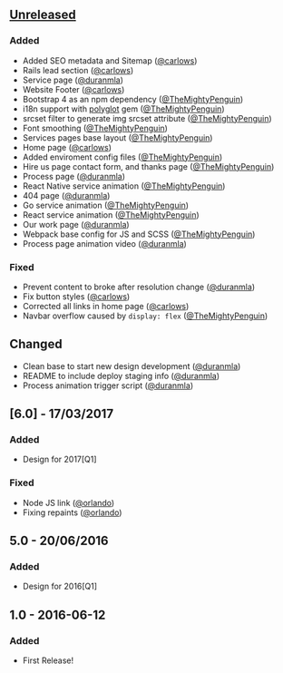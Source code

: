 ## [Unreleased]

### Added
* Added SEO metadata and Sitemap ([@carlows])
* Rails lead section ([@carlows])
* Service page ([@duranmla])
* Website Footer ([@carlows])
* Bootstrap 4 as an npm dependency ([@TheMightyPenguin])
* i18n support with [polyglot](https://github.com/untra/polyglot) gem ([@TheMightyPenguin])
* srcset filter to generate img srcset attribute ([@TheMightyPenguin])
* Font smoothing ([@TheMightyPenguin])
* Services pages base layout ([@TheMightyPenguin])
* Home page ([@carlows])
* Added enviroment config files ([@TheMightyPenguin])
* Hire us page contact form, and thanks page ([@TheMightyPenguin])
* Process page ([@duranmla])
* React Native service animation ([@TheMightyPenguin])
* 404 page ([@duranmla])
* Go service animation ([@TheMightyPenguin])
* React service animation ([@TheMightyPenguin])
* Our work page ([@duranmla])
* Webpack base config for JS and SCSS ([@TheMightyPenguin])
* Process page animation video ([@duranmla])

### Fixed
* Prevent content to broke after resolution change ([@duranmla])
* Fix button styles ([@carlows])
* Corrected all links in home page ([@carlows])
* Navbar overflow caused by `display: flex` ([@TheMightyPenguin])

## Changed
* Clean base to start new design development ([@duranmla])
* README to include deploy staging info ([@duranmla])
* Process animation trigger script ([@duranmla])

## [6.0] - 17/03/2017
### Added
* Design for 2017[Q1]

### Fixed
* Node JS link ([@orlando](https://github.com/orlando))
* Fixing repaints ([@orlando](https://github.com/orlando))

## 5.0 - 20/06/2016
### Added
* Design for 2016[Q1]

## 1.0 - 2016-06-12
### Added
* First Release!

[Unreleased]: https://github.com/hashlabshq/hashbot/compare/v6.0...HEAD

[@carlows]: https://github.com/carlows
[@duranmla]: https://github.com/duranmla
[@orlando]: https://github.com/orlando
[@TheMightyPenguin]: https://github.com/TheMightyPenguin
